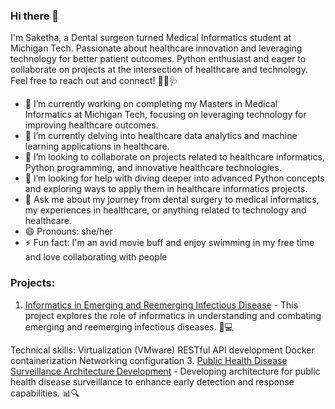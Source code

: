 ### Hi there 👋
I'm Saketha, a Dental surgeon turned Medical Informatics student at Michigan Tech. Passionate about healthcare innovation and leveraging technology for better patient outcomes. Python enthusiast and eager to collaborate on projects at the intersection of healthcare and technology. Feel free to reach out and connect! 🚀💡🩺

- 🔭 I’m currently working on completing my Masters in Medical Informatics at Michigan Tech, focusing on leveraging technology for improving healthcare outcomes.
- 🌱 I’m currently delving into healthcare data analytics and machine learning applications in healthcare.
- 👯 I’m looking to collaborate on projects related to healthcare informatics, Python programming, and innovative healthcare technologies.
- 🤔 I’m looking for help with diving deeper into advanced Python concepts and exploring ways to apply them in healthcare informatics projects.
- 💬 Ask me about my journey from dental surgery to medical informatics, my experiences in healthcare, or anything related to technology and healthcare.
- 😄 Pronouns: she/her
- ⚡ Fun fact: I'm an avid movie buff and enjoy swimming in my free time and love collaborating with people

### Projects:

1. [Informatics in Emerging and Reemerging Infectious Disease](https://github.com/sakethakusu/informatics-in-emerging-and-reemerging-infectious-disease) - This project explores the role of informatics in understanding and combating emerging and reemerging infectious diseases. 🦠💻

Technical skills:
Virtualization (VMware)
RESTful API development
Docker containerization
Networking configuration
3. [Public Health Disease Surveillance Architecture Development](https://github.com/sakethakusu/Public-Health-Disease-SUrveillance-Architecture-Development) - Developing architecture for public health disease surveillance to enhance early detection and response capabilities. 📊🔍
